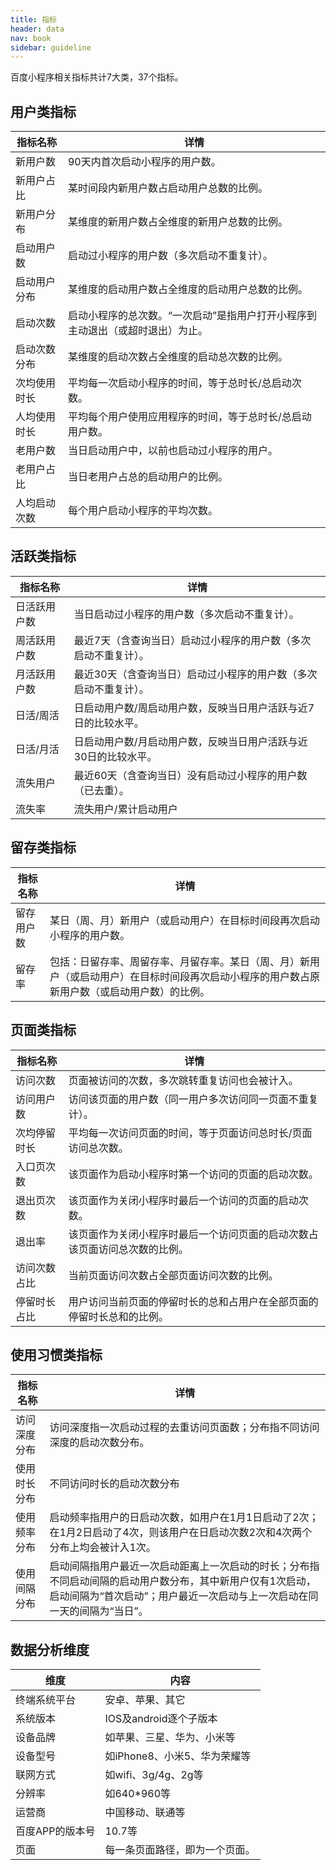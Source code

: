 ```yaml
---
title: 指标
header: data
nav: book
sidebar: guideline
---
```



百度小程序相关指标共计7大类，37个指标。

## 用户类指标

|指标名称|详情|
|--|--|
|	新用户数|	90天内首次启动小程序的用户数。|
|新用户占比	|某时间段内新用户数占启动用户总数的比例。|
|	新用户分布|	某维度的新用户数占全维度的新用户总数的比例。|
|	启动用户数|	启动过小程序的用户数（多次启动不重复计）。|
|	启动用户分布|	某维度的启动用户数占全维度的启动用户总数的比例。|
|	启动次数|	启动小程序的总次数。“一次启动”是指用户打开小程序到主动退出（或超时退出）为止。|
|	启动次数分布|	某维度的启动次数占全维度的启动总次数的比例。|
|	次均使用时长|	平均每一次启动小程序的时间，等于总时长/总启动次数。|
|	人均使用时长|	平均每个用户使用应用程序的时间，等于总时长/总启动用户数。|
|	老用户数|	当日启动用户中，以前也启动过小程序的用户。|
|老用户占比	|当日老用户占总的启动用户的比例。|
|人均启动 次数|	每个用户启动小程序的平均次数。|


## 活跃类指标

|指标名称|详情|
|--|--|
|日活跃用户数|	当日启动过小程序的用户数（多次启动不重复计）。|
|周活跃用户数|	最近7天（含查询当日）启动过小程序的用户数（多次启动不重复计）。|
|月活跃用户数|	最近30天（含查询当日）启动过小程序的用户数（多次启动不重复计）。|
|日活/周活	|日启动用户数/周启动用户数，反映当日用户活跃与近7日的比较水平。|
|日活/月活|	日启动用户数/月启动用户数，反映当日用户活跃与近30日的比较水平。|
|流失用户|	最近60天（含查询当日）没有启动过小程序的用户数（已去重）。|
|流失率	|流失用户/累计启动用户|

## 留存类指标

|指标名称|详情|
|--|--|
|留存用户数|	某日（周、月）新用户（或启动用户）在目标时间段再次启动小程序的用户数。|
|留存率|	包括：日留存率、周留存率、月留存率。某日（周、月）新用户（或启动用户）在目标时间段再次启动小程序的用户数占原新用户数（或启动用户数）的比例。|


## 页面类指标

|指标名称|详情|
|--|--|
|	访问次数|	页面被访问的次数，多次跳转重复访问也会被计入。|
|	访问用户数|	访问该页面的用户数（同一用户多次访问同一页面不重复计）。|
|	次均停留时长|	平均每一次访问页面的时间，等于页面访问总时长/页面访问总次数。|
|	入口页次数|	该页面作为启动小程序时第一个访问的页面的启动次数。|
|	退出页次数|	该页面作为关闭小程序时最后一个访问的页面的启动次数。|
|	退出率|	该页面作为关闭小程序时最后一个访问页面的启动次数占该页面访问总次数的比例。|
|	访问次数占比|	当前页面访问次数占全部页面访问次数的比例。|
|	停留时长占比|	用户访问当前页面的停留时长的总和占用户在全部页面的停留时长总和的比例。|

## 使用习惯类指标

|指标名称|详情|
|--|--|
|	访问深度分布|	访问深度指一次启动过程的去重访问页面数；分布指不同访问深度的启动次数分布。|
|使用时长分布|	不同访问时长的启动次数分布|
|	使用频率分布|	启动频率指用户的日启动次数，如用户在1月1日启动了2次；在1月2日启动了4次，则该用户在日启动次数2次和4次两个分布上均会被计入1次。|
|	使用间隔分布|	启动间隔指用户最近一次启动距离上一次启动的时长；分布指不同启动间隔的启动用户数分布，其中新用户仅有1次启动，启动间隔为“首次启动”；用户最近一次启动与上一次启动在同一天的间隔为“当日”。|

## 数据分析维度

|维度|内容|
|--|--|
|终端系统平台|安卓、苹果、其它|
|系统版本|IOS及android逐个子版本|
|设备品牌|如苹果、三星、华为、小米等|
|设备型号|如iPhone8、小米5、华为荣耀等|
|联网方式|如wifi、3g/4g、2g等|
|分辨率|如640*960等|
|运营商|中国移动、联通等|
|百度APP的版本号| 10.7等|
|页面|每一条页面路径，即为一个页面。|



